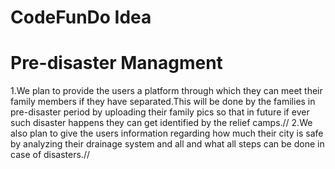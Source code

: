 # CodeFunDo Idea
# Pre-disaster Managment
1.We plan to provide the users a platform through which they can meet their family members if they have separated.This will be done by the families in pre-disaster period by uploading their family pics so that in future if ever such disaster happens they can get identified by the relief camps.//
2.We also plan to give the users information regarding how much their city is safe by analyzing their drainage system and all and what all steps can be done in case of disasters.//  
